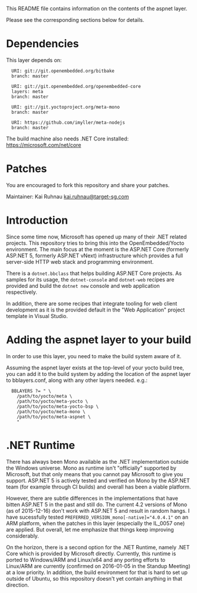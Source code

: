 This README file contains information on the contents of the
aspnet layer.

Please see the corresponding sections below for details.


Dependencies
============

This layer depends on:
```
  URI: git://git.openembedded.org/bitbake
  branch: master

  URI: git://git.openembedded.org/openembedded-core
  layers: meta
  branch: master

  URI: git://git.yoctoproject.org/meta-mono
  branch: master

  URI: https://github.com/imyller/meta-nodejs
  branch: master
```

The build machine also needs .NET Core installed: https://microsoft.com/net/core


Patches
=======

You are encouraged to fork this repository and share your patches.

Maintainer: Kai Ruhnau <kai.ruhnau@target-sg.com>


Introduction
============

Since some time now, Microsoft has opened up many of their .NET related projects.
This repository tries to bring this into the OpenEmbedded/Yocto environment.
The main focus at the moment is the ASP.NET Core (formerly ASP.NET 5, formerly ASP.NET vNext)
infrastructure which provides a full server-side HTTP web stack and programming environment.

There is a `dotnet.bbclass` that helps building ASP.NET Core projects.
As samples for its usage, the `dotnet-console` and `dotnet-web` recipes
are provided and build the `dotnet new` console and web application respectively.

In addition, there are some recipes that integrate tooling for web client development
as it is the provided default in the "Web Application" project template in Visual Studio.



Adding the aspnet layer to your build
=====================================

In order to use this layer, you need to make the build system aware of
it.

Assuming the aspnet layer exists at the top-level of your
yocto build tree, you can add it to the build system by adding the
location of the aspnet layer to bblayers.conf, along with any
other layers needed. e.g.:

```
  BBLAYERS ?= " \
    /path/to/yocto/meta \
    /path/to/yocto/meta-yocto \
    /path/to/yocto/meta-yocto-bsp \
    /path/to/yocto/meta-mono \
    /path/to/yocto/meta-aspnet \
    "
```

.NET Runtime
============

There has always been Mono available as the .NET implementation outside the Windows universe.
Mono as runtime isn't "officially" supported by Microsoft, but that only means that you cannot
pay Microsoft to give you support. ASP.NET 5 is actively tested and verified on Mono by the
ASP.NET team (for example through CI builds) and overall has been a viable platform.

However, there are subtle differences in the implementations that have bitten ASP.NET 5 in the past and
still do. The current 4.2 versions of Mono (as of 2015-12-16) don't work with ASP.NET 5 and result
in random hangs. I have sucessfully tested `PREFERRED_VERSION_mono[-native]="4.0.4.1"`
on an ARM platform, when the patches in this layer (especially the IL_0057 one) are applied.
But overall, let me emphasize that things keep improving considerably.

On the horizon, there is a second option for the .NET Runtime, namely .NET Core which is provided
by Microsoft directly. Currently, this runtime is ported to Windows/ARM and Linux/x64
and any porting efforts to Linux/ARM are currently (confirmed on 2016-01-05 in the Standup Meeting)
at a low priority. In addition, the build environment for that is hard to set up outside of Ubuntu,
so this repository doesn't yet contain anything in that direction.

